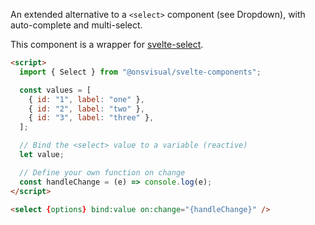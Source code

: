 An extended alternative to a `<select>` component (see Dropdown), with auto-complete and multi-select.

This component is a wrapper for [svelte-select](https://github.com/rob-balfre/svelte-select).

```html
<script>
  import { Select } from "@onsvisual/svelte-components";

  const values = [
    { id: "1", label: "one" },
    { id: "2", label: "two" },
    { id: "3", label: "three" },
  ];

  // Bind the <select> value to a variable (reactive)
  let value;

  // Define your own function on change
  const handleChange = (e) => console.log(e);
</script>

<select {options} bind:value on:change="{handleChange}" />
```
